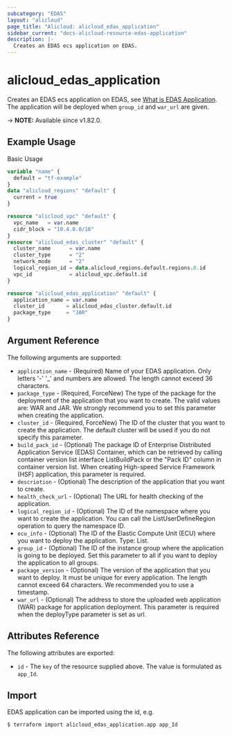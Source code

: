 ```yaml
---
subcategory: "EDAS"
layout: "alicloud"
page_title: "Alicloud: alicloud_edas_application"
sidebar_current: "docs-alicloud-resource-edas-application"
description: |-
  Creates an EDAS ecs application on EDAS.
---
```


# alicloud_edas_application

Creates an EDAS ecs application on EDAS, see [What is EDAS Application](https://www.alibabacloud.com/help/en/edas/developer-reference/api-edas-2017-08-01-insertapplication). The application will be deployed when `group_id` and `war_url` are given.

-> **NOTE:** Available since v1.82.0.

## Example Usage

Basic Usage

```terraform
variable "name" {
  default = "tf-example"
}
data "alicloud_regions" "default" {
  current = true
}

resource "alicloud_vpc" "default" {
  vpc_name   = var.name
  cidr_block = "10.4.0.0/16"
}
resource "alicloud_edas_cluster" "default" {
  cluster_name      = var.name
  cluster_type      = "2"
  network_mode      = "2"
  logical_region_id = data.alicloud_regions.default.regions.0.id
  vpc_id            = alicloud_vpc.default.id
}

resource "alicloud_edas_application" "default" {
  application_name = var.name
  cluster_id       = alicloud_edas_cluster.default.id
  package_type     = "JAR"
}
```

## Argument Reference

The following arguments are supported:

* `application_name` - (Required) Name of your EDAS application. Only letters '-' '_' and numbers are allowed. The length cannot exceed 36 characters.
* `package_type` - (Required, ForceNew) The type of the package for the deployment of the application that you want to create. The valid values are: WAR and JAR. We strongly recommend you to set this parameter when creating the application.
* `cluster_id` - (Required, ForceNew) The ID of the cluster that you want to create the application. The default cluster will be used if you do not specify this parameter. 
* `build_pack_id` - (Optional) The package ID of Enterprise Distributed Application Service (EDAS) Container, which can be retrieved by calling container version list interface ListBuildPack or the "Pack ID" column in container version list. When creating High-speed Service Framework (HSF) application, this parameter is required.
* `descriotion` - (Optional) The description of the application that you want to create.
* `health_check_url` - (Optional) The URL for health checking of the application.
* `logical_region_id` - (Optional) The ID of the namespace where you want to create the application. You can call the ListUserDefineRegion operation to query the namespace ID.
* `ecu_info` - (Optional) The ID of the Elastic Compute Unit (ECU) where you want to deploy the application. Type: List.
* `group_id` - (Optional) The ID of the instance group where the application is going to be deployed. Set this parameter to all if you want to deploy the application to all groups.
* `package_version` - (Optional) The version of the application that you want to deploy. It must be unique for every application. The length cannot exceed 64 characters. We recommended you to use a timestamp.
* `war_url` - (Optional) The address to store the uploaded web application (WAR) package for application deployment. This parameter is required when the deployType parameter is set as url.

## Attributes Reference

The following attributes are exported:

* `id` - The `key` of the resource supplied above. The value is formulated as `app_Id`.

## Import

EDAS application can be imported using the id, e.g.

```shell
$ terraform import alicloud_edas_application.app app_Id
```

